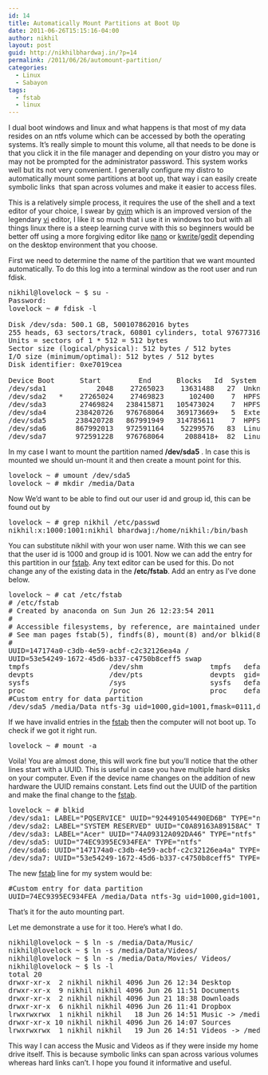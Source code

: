 ```yaml
---
id: 14
title: Automatically Mount Partitions at Boot Up
date: 2011-06-26T15:15:16-04:00
author: nikhil
layout: post
guid: http://nikhilbhardwaj.in/?p=14
permalink: /2011/06/26/automount-partition/
categories:
  - Linux
  - Sabayon
tags:
  - fstab
  - linux
---
```

I dual boot windows and linux and what happens is that most of my data resides on an ntfs volume which can be accessed by both the operating systems. It&#8217;s really simple to mount this volume, all that needs to be done is that you click it in the file manager and depending on your distro you may or may not be prompted for the administrator password. This system works well but its not very convenient. I generally configure my distro to automatically mount some partitions at boot up, that way i can easily create symbolic links  that span across volumes and make it easier to access files.<!--more-->

This is a relatively simple process, it requires the use of the shell and a text editor of your choice, I swear by <a href="http://www.vim.org" target="_blank">gvim</a> which is an improved version of the legendary <a href="http://en.wikipedia.org/wiki/Vi" target="_blank">vi</a> editor, I like it so much that i use it in windows too but with all things linux there is a steep learning curve with this so beginners would be better off using a more forgiving editor like <a href="http://www.nano-editor.org/" target="_blank">nano</a> or <a href="http://www.kde.org/applications/utilities/kwrite" target="_blank">kwrite</a>/<a href="http://www.gedit.org" target="_blank">gedit</a> depending on the desktop environment that you choose.

First we need to determine the name of the partition that we want mounted automatically. To do this log into a terminal window as the root user and run fdisk.

<pre class="brush: bash; title: ; notranslate" title="">nikhil@lovelock ~ $ su -
Password:
lovelock ~ # fdisk -l

Disk /dev/sda: 500.1 GB, 500107862016 bytes
255 heads, 63 sectors/track, 60801 cylinders, total 976773168 sectors
Units = sectors of 1 * 512 = 512 bytes
Sector size (logical/physical): 512 bytes / 512 bytes
I/O size (minimum/optimal): 512 bytes / 512 bytes
Disk identifier: 0xe7019cea

Device Boot      Start         End      Blocks   Id  System
/dev/sda1            2048    27265023    13631488   27  Unknown
/dev/sda2   *    27265024    27469823      102400    7  HPFS/NTFS
/dev/sda3        27469824   238415871   105473024    7  HPFS/NTFS
/dev/sda4       238420726   976768064   369173669+   5  Extended
/dev/sda5       238420728   867991949   314785611    7  HPFS/NTFS
/dev/sda6       867992013   972591164    52299576   83  Linux
/dev/sda7       972591228   976768064     2088418+  82  Linux swap / Solaris
</pre>

In my case I want to mount the partition named **/dev/sda5** . In case this is mounted we should un-mount it and then create a mount point for this.

<pre class="brush: bash; title: ; notranslate" title="">lovelock ~ # umount /dev/sda5
lovelock ~ # mkdir /media/Data
</pre>

Now We&#8217;d want to be able to find out our user id and group id, this can be found out by

<pre class="brush: bash; title: ; notranslate" title="">lovelock ~ # grep nikhil /etc/passwd
nikhil:x:1000:1001:nikhil bhardwaj:/home/nikhil:/bin/bash
</pre>

You can substitute nikhil with your won user name. With this we can see that the user id is 1000 and group id is 1001.
Now we can add the entry for this partition in our <a href="http://linux.die.net/man/5/fstab" target="_blank">fstab</a>. Any text editor can be used for this. Do not change any of the existing data in the **/etc/fstab**. Add an entry as I&#8217;ve done below.

<pre class="brush: bash; title: ; notranslate" title="">lovelock ~ # cat /etc/fstab
# /etc/fstab
# Created by anaconda on Sun Jun 26 12:23:54 2011
#
# Accessible filesystems, by reference, are maintained under '/dev/disk'
# See man pages fstab(5), findfs(8), mount(8) and/or blkid(8) for more info
#
UUID=147174a0-c3db-4e59-acbf-c2c32126ea4a /                       ext4    defaults        1 1
UUID=53e54249-1672-45d6-b337-c4750b8ceff5 swap                    swap    defaults        0 0
tmpfs                   /dev/shm                tmpfs   defaults        0 0
devpts                  /dev/pts                devpts  gid=5,mode=620  0 0
sysfs                   /sys                    sysfs   defaults        0 0
proc                    /proc                   proc    defaults        0 0
#Custom entry for data partition
/dev/sda5 /media/Data ntfs-3g uid=1000,gid=1001,fmask=0111,dmask=0000 0  0
</pre>

If we have invalid entries in the <a href="http://linux.die.net/man/5/fstab" target="_blank">fstab</a> then the computer will not boot up. To check if we got it right run.

<pre class="brush: bash; title: ; notranslate" title="">lovelock ~ # mount -a
</pre>

Voila! You are almost done, this will work fine but you&#8217;ll notice that the other lines start with a UUID. This is useful in case you have multiple hard disks on your computer. Even if the device name changes on the addition of new hardware the UUID remains constant.
Lets find out the UUID of the partition and make the final change to the <a href="http://linux.die.net/man/5/fstab" target="_blank">fstab</a>.

<pre class="brush: bash; title: ; notranslate" title="">lovelock ~ # blkid
/dev/sda1: LABEL="PQSERVICE" UUID="924491054490ED6B" TYPE="ntfs"
/dev/sda2: LABEL="SYSTEM RESERVED" UUID="C0A89163A89158AC" TYPE="ntfs"
/dev/sda3: LABEL="Acer" UUID="74A09312A092DA46" TYPE="ntfs"
/dev/sda5: UUID="74EC9395EC934FEA" TYPE="ntfs"
/dev/sda6: UUID="147174a0-c3db-4e59-acbf-c2c32126ea4a" TYPE="ext4"
/dev/sda7: UUID="53e54249-1672-45d6-b337-c4750b8ceff5" TYPE="swap"
</pre>

The new <a href="http://linux.die.net/man/5/fstab" target="_blank">fstab</a> line for my system would be:

<pre class="brush: bash; title: ; notranslate" title="">#Custom entry for data partition
UUID=74EC9395EC934FEA /media/Data ntfs-3g uid=1000,gid=1001,fmask=0111,dmask=0000 0  0
</pre>

That&#8217;s it for the auto mounting part.

Let me demonstrate a use for it too. Here&#8217;s what I do.

<pre class="brush: bash; title: ; notranslate" title="">nikhil@lovelock ~ $ ln -s /media/Data/Music/
nikhil@lovelock ~ $ ln -s /media/Data/Videos/
nikhil@lovelock ~ $ ln -s /media/Data/Movies/ Videos/
nikhil@lovelock ~ $ ls -l
total 20
drwxr-xr-x  2 nikhil nikhil 4096 Jun 26 12:34 Desktop
drwxr-xr-x  9 nikhil nikhil 4096 Jun 26 11:51 Documents
drwxr-xr-x  2 nikhil nikhil 4096 Jun 21 18:38 Downloads
drwxr-xr-x  6 nikhil nikhil 4096 Jun 26 11:41 Dropbox
lrwxrwxrwx  1 nikhil nikhil   18 Jun 26 14:51 Music -&gt; /media/Data/Music/
drwxr-xr-x 10 nikhil nikhil 4096 Jun 26 14:07 Sources
lrwxrwxrwx  1 nikhil nikhil   19 Jun 26 14:51 Videos -&gt; /media/Data/Videos/
</pre>

This way I can access the Music and Videos as if they were inside my home drive itself. This is because symbolic links can span across various volumes whereas hard links can&#8217;t.
I hope you found it informative and useful.

